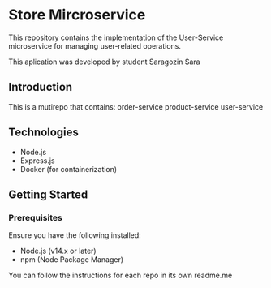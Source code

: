 # Store Mircroservice

This repository contains the implementation of the User-Service microservice for managing user-related operations.

This aplication was developed by student Saragozin Sara

## Introduction

This is a mutirepo that contains:
    order-service
    product-service
    user-service


## Technologies

- Node.js
- Express.js
- Docker (for containerization)

## Getting Started

### Prerequisites

Ensure you have the following installed:

- Node.js (v14.x or later)
- npm (Node Package Manager)

You can follow the instructions for each repo in its own readme.me

